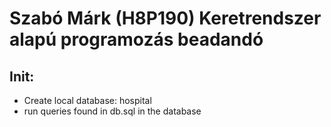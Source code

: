 # Szabó Márk (H8P190) Keretrendszer alapú programozás beadandó

## Init:
- Create local database: hospital
- run queries found in db.sql in the database
